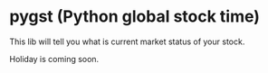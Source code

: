 # pygst (Python global stock time)

This lib will tell you what is current market status of your stock.

Holiday is coming soon.
